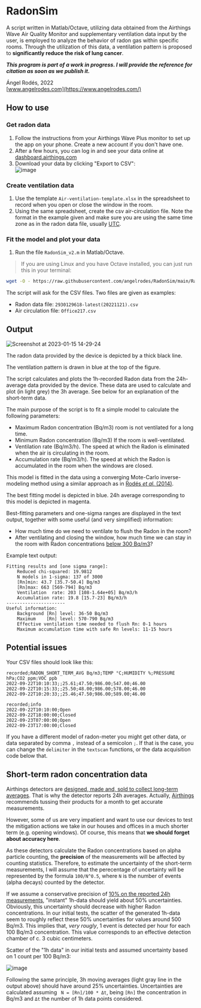 # RadonSim

A script written in Matlab/Octave, utilizing data obtained from the Airthings Wave Air Quality Monitor and supplementary ventilation data input by the user, is employed to analyze the behavior of radon gas within specific rooms. Through the utilization of this data, a ventilation pattern is proposed to **significantly reduce the risk of lung cancer**.

***This program is part of a work in progress. I will provide the reference for citation as soon as we publish it.***

Ángel Rodés, 2022 \
[www.angelrodes.com](https://www.angelrodes.com/)

## How to use

### Get radon data

1. Follow the instructions from your Airthings Wave Plus monitor to set up the app on your phone. Create a new account if you don't have one.
2. After a few hours, you can log in and see your data online at [dashboard.airthings.com](https://dashboard.airthings.com/)
3. Download your data by clicking "Export to CSV": \
![image](https://user-images.githubusercontent.com/53089531/191995763-0887d323-0b59-41bb-aa67-84ccd3095d4e.png)

### Create ventilation data

1. Use the template ```Air-ventilation-template.xlsx``` in the spreadsheet to record when you open or close the window in the room.
2. Using the same spreadsheet, create the csv air-circulation file. Note the format in the example given and make sure you are using the same time zone as in the radon data file, usually [UTC](https://en.wikipedia.org/wiki/Coordinated_Universal_Time).

### Fit the model and plot your data

1. Run the file ```RadonSim_v2.m``` in Matlab/Octave. 

> If you are using Linux and you have Octave installed, you can just run this in your terminal:

```bash
wget -O - https://raw.githubusercontent.com/angelrodes/RadonSim/main/RadonSim_v2.m | octave
```
The script will ask for the CSV files. Two files are given as examples:

* Radon data file: ```2930129618-latest(20221121).csv```
* Air circulation file: ```Office217.csv```

## Output

![Screenshot at 2023-01-15 14-29-24](https://user-images.githubusercontent.com/53089531/212543552-89833092-6141-4697-a2be-4b1f34995234.png)

The radon data provided by the device is depicted by a thick black line.

The ventilation pattern is drawn in blue at the top of the figure.

The script calculates and plots the 1h-recorded Radon data from the 24h-average data provided by the device. These data are used to calculate and plot (in light grey) the 3h average. See below for an explanation of the short-term data.

The main purpose of the script is to fit a simple model to calculate the following parameters:

* Maximum Radon concentration (Bq/m3) room is not ventilated for a long time.
* Minimum Radon concentration (Bq/m3) If the room is well-ventilated.
* Ventilation rate (Bq/m3/h). The speed at which the Radon is eliminated when the air is circulating in the room.
* Accumulation rate (Bq/m3/h). The speed at which the Radon is accumulated in the room when the windows are closed.

This model is fitted in the data using a converging Mote-Carlo inverse-modeling method using a similar approach as in [Rodés *et al.* (2014)](https://doi.org/10.1016/j.quageo.2013.10.002).

The best fitting model is depicted in blue. 24h average corresponding to this model is depicted in magenta.

Best-fitting parameters and one-sigma ranges are displayed in the text output, together with some useful (and very simplified) information: 

* How much time do we need to ventilate to flush the Radon in the room?
* After ventilating and closing the window, how much time we can stay in the room with Radon concentrations [below 300 Bq/m3](https://www.who.int/data/gho/indicator-metadata-registry/imr-details/5618)?

Example text output:

```
Fitting results and [one sigma range]:
    Reduced chi-squared: 19.9812
    N models in 1-sigma: 137 of 3000
    [Rn]min: 43.7 [35.7-50.4] Bq/m3
    [Rn]max: 663 [569-794] Bq/m3
    Ventilation  rate: 203 [108-1.64e+05] Bq/m3/h
    Accumulation rate: 19.8 [15.7-23] Bq/m3/h
----------------------
Useful information:
    Background [Rn] level: 36-50 Bq/m3
    Maximum    [Rn] level: 570-790 Bq/m3
    Effective ventilation time needed to flush Rn: 0-1 hours
    Maximum accumulation time with safe Rn levels: 11-15 hours
```

## Potential issues

Your CSV files should look like this:

<!---
![image](https://user-images.githubusercontent.com/53089531/191991075-5900ab53-ddfc-4321-a3cf-71188a065a8a.png)
--->

```
recorded;RADON_SHORT_TERM_AVG Bq/m3;TEMP °C;HUMIDITY %;PRESSURE hPa;CO2 ppm;VOC ppb
2022-09-22T10:10:33;;25.61;47.50;986.00;547.00;46.00
2022-09-22T10:15:33;;25.50;48.00;986.00;578.00;46.00
2022-09-22T10:20:33;;25.46;47.50;986.00;589.00;46.00
```

```
recorded;info
2022-09-22T10:10:00;Open
2022-09-22T18:00:00;Closed
2022-09-23T07:00:00;Open
2022-09-23T17:00:00;Closed
```

If you have a different model of radon-meter you might get other data, or data separated by comma ```,``` instead of a semicolon ```;```. If that is the case, you can change the ```delimiter``` in the ```textscan``` functions, or the data acquisition code below that.

## Short-term radon concentration data

Airthings detectors are [designed, made and, sold to collect long-term averages](https://help.airthings.com/en/articles/3119759-radon-how-is-radon-measured-how-does-an-airthings-device-measure-radon). That is why the detector reports 24h averages. Actually, [Airthings](https://www.airthings.com/) recommends tussing their products for a month to get accurate measurements.

However, some of us are very impatient and want to use our devices to test the mitigation actions we take in our houses and offices in a much shorter term (e.g. opening windows). Of course, this means that **we should forget about accuracy here**.

As these detectors calculate the Radon concentrations based on alpha particle counting, the **precision** of the measurements will be affected by counting statistics. Therefore, to estimate the uncertainty of the short-term measurements, I will assume that the perecentage of uncertainty will be represented by the formula ```100/N^0.5```, where ```N``` is the number of events (alpha decays) counted by the detector.

If we assume a conservative precision of [10% on the reported 24h measurements](https://help.airthings.com/en/articles/3727185-i-have-2-monitors-beside-each-other-and-they-show-different-radon-values-how-is-that-possible), "instant" 1h-data should yield about 50% uncertainties. Obviously, this uncertainty should decrease with higher Radon concentrations. In our initial tests, the scatter of the generated 1h-data seem to roughly reflect these 50% uncertainties for values around 500 Bq/m3. This implies that, *very rougly*, 1 event is detected per hour for each 100 Bq/m3 concentration. This value corresponds to an effective detection chamber of c. 3 cubic centimeters.

Scatter of the "1h data" in our initial tests and assumed uncertainty based on 1 count per 100 Bq/m3:

![image](https://user-images.githubusercontent.com/53089531/192155481-4bb32e3d-6e3a-43b5-9bd9-f633d1359bd3.png)

Following the same principle, 3h moving averages (light gray line in the output above) should have around 25% uncertainties. Uncertainties are calculated assuming  ``` N = [Rn]/100 * Δt```, being ```[Rn]``` the concentration in Bq/m3 and ```Δt``` the number of 1h data points considered.


